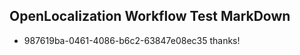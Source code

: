 ## OpenLocalization Workflow Test MarkDown
* 987619ba-0461-4086-b6c2-63847e08ec35 thanks!

<!--HONumber=Jul16_HO4-->


